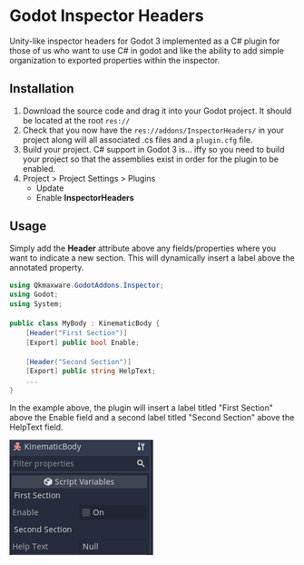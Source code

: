 # Godot Inspector Headers
Unity-like inspector headers for Godot 3 implemented as a C# plugin for those of us who want to use C# in godot and like the ability to add simple organization to exported properties within the inspector.

## Installation
1) Download the source code and drag it into your Godot project. It should be located at the root `res://`
2) Check that you now have the `res://addons/InspectorHeaders/` in your project along will all associated .cs files and a `plugin.cfg` file. 
3) Build your project. C# support in Godot 3 is... iffy so you need to build your project so that the assemblies exist in order for the plugin to be enabled. 
4) Project > Project Settings > Plugins 
	- Update
	- Enable **InspectorHeaders**
	
## Usage
Simply add the **Header** attribute above any fields/properties where you want to indicate a new section. This will dynamically insert a label above the annotated property.
```cs
using Qkmaxware.GodotAddons.Inspector;
using Godot;
using System;

public class MyBody : KinematicBody {
	[Header("First Section")]
	[Export] public bool Enable;
	
	[Header("Second Section")]
	[Export] public string HelpText;
	...
}
```
In the example above, the plugin will insert a label titled "First Section" above the Enable field and a second label titled "Second Section" above the HelpText field. 

![](addons/InspectorHeaders/Example.png)